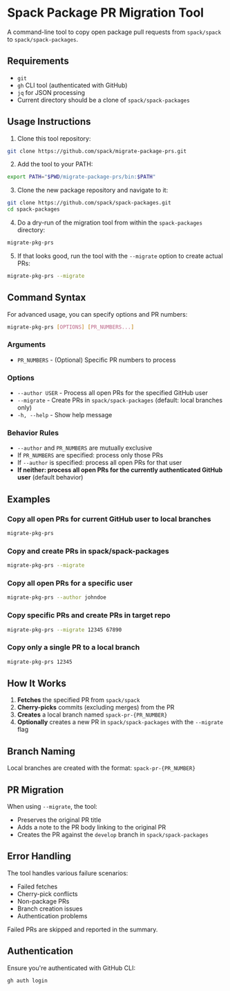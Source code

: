 # Spack Package PR Migration Tool

A command-line tool to copy open package pull requests from `spack/spack` to `spack/spack-packages`.

## Requirements

- `git`
- `gh` CLI tool (authenticated with GitHub)
- `jq` for JSON processing
- Current directory should be a clone of `spack/spack-packages`

## Usage Instructions

1. Clone this tool repository:
```bash
git clone https://github.com/spack/migrate-package-prs.git
```

2. Add the tool to your PATH:
```bash
export PATH="$PWD/migrate-package-prs/bin:$PATH"
```

3. Clone the new package repository and navigate to it:
```bash
git clone https://github.com/spack/spack-packages.git
cd spack-packages
```

4. Do a dry-run of the migration tool from within the `spack-packages` directory:
```bash
migrate-pkg-prs
```

5. If that looks good, run the tool with the `--migrate` option to create actual PRs:
```bash
migrate-pkg-prs --migrate
```

## Command Syntax

For advanced usage, you can specify options and PR numbers:

```bash
migrate-pkg-prs [OPTIONS] [PR_NUMBERS...]
```

### Arguments

- `PR_NUMBERS` - (Optional) Specific PR numbers to process

### Options

- `--author USER` - Process all open PRs for the specified GitHub user
- `--migrate` - Create PRs in `spack/spack-packages` (default: local branches only)
- `-h, --help` - Show help message

### Behavior Rules

- `--author` and `PR_NUMBERS` are mutually exclusive
- If `PR_NUMBERS` are specified: process only those PRs
- If `--author` is specified: process all open PRs for that user
- **If neither: process all open PRs for the currently authenticated GitHub user** (default behavior)

## Examples

### Copy all open PRs for current GitHub user to local branches
```bash
migrate-pkg-prs
```

### Copy and create PRs in spack/spack-packages
```bash
migrate-pkg-prs --migrate
```

### Copy all open PRs for a specific user
```bash
migrate-pkg-prs --author johndoe
```

### Copy specific PRs and create PRs in target repo
```bash
migrate-pkg-prs --migrate 12345 67890
```

### Copy only a single PR to a local branch
```bash
migrate-pkg-prs 12345
```

## How It Works

1. **Fetches** the specified PR from `spack/spack`
2. **Cherry-picks** commits (excluding merges) from the PR
3. **Creates** a local branch named `spack-pr-{PR_NUMBER}`
4. **Optionally** creates a new PR in `spack/spack-packages` with the `--migrate` flag

## Branch Naming

Local branches are created with the format: `spack-pr-{PR_NUMBER}`

## PR Migration

When using `--migrate`, the tool:
- Preserves the original PR title
- Adds a note to the PR body linking to the original PR
- Creates the PR against the `develop` branch in `spack/spack-packages`

## Error Handling

The tool handles various failure scenarios:
- Failed fetches
- Cherry-pick conflicts
- Non-package PRs
- Branch creation issues
- Authentication problems

Failed PRs are skipped and reported in the summary.

## Authentication

Ensure you're authenticated with GitHub CLI:
```bash
gh auth login
```
